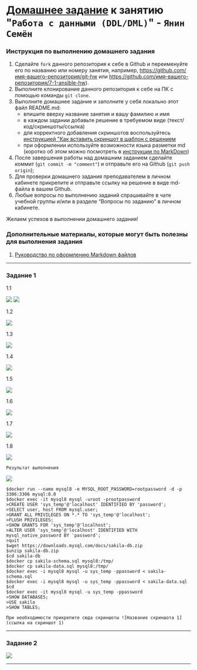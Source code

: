# [Домашнее задание](https://github.com/netology-code/sdb-homeworks/blob/main/12-02.md) к занятию "`Работа с данными (DDL/DML)`" - `Янин Семён`


### Инструкция по выполнению домашнего задания

   1. Сделайте `fork` данного репозитория к себе в Github и переименуйте его по названию или номеру занятия, например, https://github.com/имя-вашего-репозитория/git-hw или  https://github.com/имя-вашего-репозитория/7-1-ansible-hw).
   2. Выполните клонирование данного репозитория к себе на ПК с помощью команды `git clone`.
   3. Выполните домашнее задание и заполните у себя локально этот файл README.md:
      - впишите вверху название занятия и вашу фамилию и имя
      - в каждом задании добавьте решение в требуемом виде (текст/код/скриншоты/ссылка)
      - для корректного добавления скриншотов воспользуйтесь [инструкцией "Как вставить скриншот в шаблон с решением](https://github.com/netology-code/sys-pattern-homework/blob/main/screen-instruction.md)
      - при оформлении используйте возможности языка разметки md (коротко об этом можно посмотреть в [инструкции  по MarkDown](https://github.com/netology-code/sys-pattern-homework/blob/main/md-instruction.md))
   4. После завершения работы над домашним заданием сделайте коммит (`git commit -m "comment"`) и отправьте его на Github (`git push origin`);
   5. Для проверки домашнего задания преподавателем в личном кабинете прикрепите и отправьте ссылку на решение в виде md-файла в вашем Github.
   6. Любые вопросы по выполнению заданий спрашивайте в чате учебной группы и/или в разделе “Вопросы по заданию” в личном кабинете.
   
Желаем успехов в выполнении домашнего задания!
   
### Дополнительные материалы, которые могут быть полезны для выполнения задания

1. [Руководство по оформлению Markdown файлов](https://gist.github.com/Jekins/2bf2d0638163f1294637#Code)

---

### Задание 1

1.1

<img src = "img/i1.png">

<img src = "img/i2.png">

1.2

<img src = "img/i3.png">

1.3

<img src = "img/i4.png">

1.4

<img src = "img/i5.png">

1.5

<img src = "img/i6.png">

1.6

<img src = "img/i7.png">

1.7

<img src = "img/i8.png">

1.8

<img src = "img/i9.png">

`Результат выполнения`

<img src = "img/image1.png">

```
$docker run --name mysql8 -e MYSQL_ROOT_PASSWORD=rootpassword -d -p 3306:3306 mysql:8.0
$docker exec -it mysql8 mysql -uroot -prootpassword
>CREATE USER 'sys_temp'@'localhost' IDENTIFIED BY 'password';
>SELECT user, host FROM mysql.user;
>GRANT ALL PRIVILEGES ON *.* TO 'sys_temp'@'localhost';
>FLUSH PRIVILEGES;
>SHOW GRANTS FOR 'sys_temp'@'localhost';
>ALTER USER 'sys_temp'@'localhost' IDENTIFIED WITH mysql_native_password BY 'password';
>quit
$wget https://downloads.mysql.com/docs/sakila-db.zip
$unzip sakila-db.zip
$cd sakila-db
$docker cp sakila-schema.sql mysql8:/tmp/
$docker cp sakila-data.sql mysql8:/tmp/
$docker exec -i mysql8 mysql -u sys_temp -ppassword < sakila-schema.sql
$docker exec -i mysql8 mysql -u sys_temp -ppassword < sakila-data.sql
$cd
$docker exec -it mysql8 mysql -u sys_temp -ppassword
>SHOW DATABASES;
>USE sakila
>SHOW TABLES;
```

`При необходимости прикрепитe сюда скриншоты
![Название скриншота 1](ссылка на скриншот 1)`


---

### Задание 2

<img src = "img/image.png">

---
